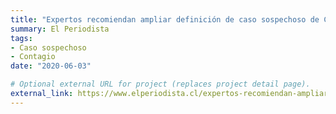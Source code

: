 ```yaml
---
title: "Expertos recomiendan ampliar definición de caso sospechoso de Covid-19 para prevenir contagios"
summary: El Periodista
tags:
- Caso sospechoso
- Contagio
date: "2020-06-03"

# Optional external URL for project (replaces project detail page).
external_link: https://www.elperiodista.cl/expertos-recomiendan-ampliar-definicion-de-casosospechoso-de-covid-19-para-prevenir-contagios/
---
```

